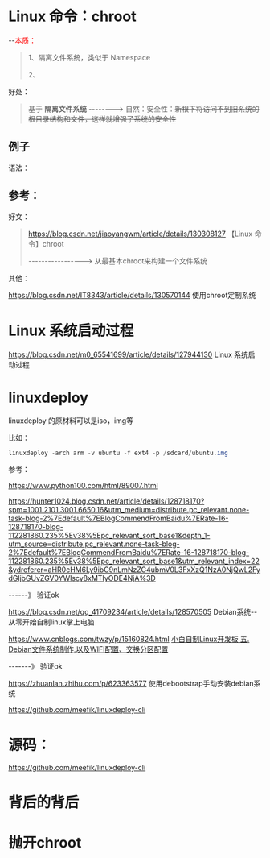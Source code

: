 # Linux 命令：chroot

--<font color='red'>本质：</font>

> 1、隔离文件系统，类似于  Namespace
>
> 2、

好处：

> 基于 **隔离文件系统** --------> 自然：安全性：~~新根下将访问不到旧系统的根目录结构和文件，这样就增强了系统的安全性~~



## 例子

语法：



## 参考：

好文：

> https://blog.csdn.net/jiaoyangwm/article/details/130308127   【Linux 命令】chroot
>
> ----------------->  从最基本chroot来构建一个文件系统



其他：

https://blog.csdn.net/IT8343/article/details/130570144           使用chroot定制系统



# Linux 系统启动过程

https://blog.csdn.net/m0_65541699/article/details/127944130  Linux 系统启动过程



# linuxdeploy 

linuxdeploy 的原材料可以是iso，img等

比如：

```java
linuxdeploy -arch arm -v ubuntu -f ext4 -p /sdcard/ubuntu.img
```



参考： 

 https://www.python100.com/html/89007.html



https://hunter1024.blog.csdn.net/article/details/128718170?spm=1001.2101.3001.6650.16&utm_medium=distribute.pc_relevant.none-task-blog-2%7Edefault%7EBlogCommendFromBaidu%7ERate-16-128718170-blog-112281860.235%5Ev38%5Epc_relevant_sort_base1&depth_1-utm_source=distribute.pc_relevant.none-task-blog-2%7Edefault%7EBlogCommendFromBaidu%7ERate-16-128718170-blog-112281860.235%5Ev38%5Epc_relevant_sort_base1&utm_relevant_index=22&ydreferer=aHR0cHM6Ly9ibG9nLmNzZG4ubmV0L3FxXzQ1NzA0NjQwL2FydGljbGUvZGV0YWlscy8xMTIyODE4NjA%3D    

------》 验证ok

https://blog.csdn.net/qq_41709234/article/details/128570505    Debian系统--从零开始自制linux掌上电脑

https://www.cnblogs.com/twzy/p/15160824.html    [小白自制Linux开发板 五. Debian文件系统制作,以及WIFI配置、交换分区配置 ](https://www.cnblogs.com/twzy/p/15160824.html)

-------》 验证ok

https://zhuanlan.zhihu.com/p/623363577   使用debootstrap手动安装debian系统



https://github.com/meefik/linuxdeploy-cli    

# 源码：

https://github.com/meefik/linuxdeploy-cli

# 背后的背后 



# 抛开chroot